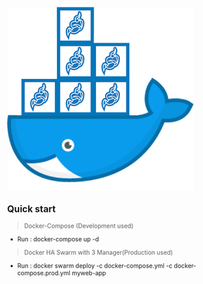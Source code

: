 ![alt text](https://github.com/hanitriyunianto/finalproject/blob/master/docker.png)

Quick start
-------------------
 > Docker-Compose (Development used)
- Run : docker-compose up -d
 > Docker HA Swarm with 3 Manager(Production used)
- Run : docker swarm deploy -c docker-compose.yml -c docker-compose.prod.yml myweb-app


